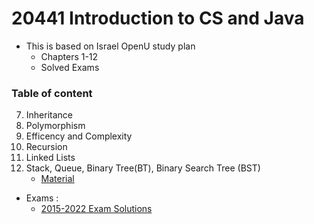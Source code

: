 # 20441 Introduction to CS and Java
 
* This is based on Israel OpenU study plan
    - Chapters 1-12
    - Solved Exams

### Table of content
7. Inheritance
8. Polymorphism
9. Efficency and Complexity
10. Recursion
11. Linked Lists
12. Stack, Queue, Binary Tree(BT), Binary Search Tree (BST)
    - [Material](/Material/)


* Exams :
    - [2015-2022 Exam Solutions](/Exams/)
